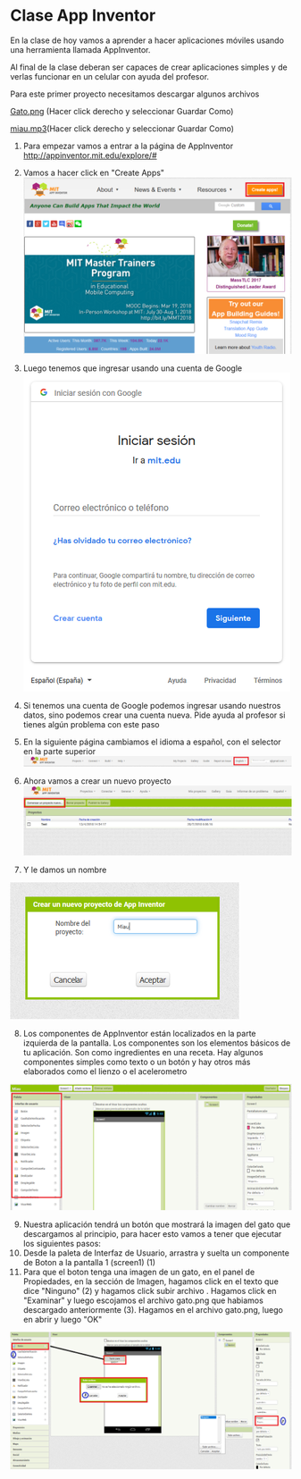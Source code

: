 # Clase App Inventor

En la clase de hoy vamos a aprender a hacer aplicaciones móviles usando una herramienta llamada AppInventor.

Al final de la clase deberan ser capaces de crear aplicaciones simples y de verlas funcionar en un celular con ayuda del profesor.

Para este primer proyecto necesitamos descargar algunos archivos

[Gato.png](https://github.com/suarezjulian/clase-app-inventor/raw/master/gato.png) (Hacer click derecho y seleccionar Guardar Como)

[miau.mp3](https://github.com/suarezjulian/clase-app-inventor/raw/master/miau.mp3)(Hacer click derecho y seleccionar Guardar Como)

1. Para empezar vamos a entrar a la página de AppInventor <a href="http://appinventor.mit.edu/explore/#" target="_blank">http://appinventor.mit.edu/explore/#</a>

2. Vamos a hacer click en "Create Apps" 
![Página AppInventor](AppInventorPage.PNG?raw=true)

3. Luego tenemos que ingresar usando una cuenta de Google
![Página AppInventor](CrearCuenta.PNG?raw=true)

4. Si tenemos una cuenta de Google podemos ingresar usando nuestros datos, sino podemos crear una cuenta nueva. Pide ayuda al profesor si tienes algún problema con este paso

5. En la siguiente página cambiamos el idioma a español, con el selector en la parte superior
![Página AppInventor](CambiarIdioma.PNG?raw=true)

6. Ahora vamos a crear un nuevo proyecto
![Página AppInventor](CrearProyecto.PNG?raw=True)

7. Y le damos un nombre

![Página AppInventor](NombreProyecto.PNG?raw=True)

8. Los componentes de AppInventor están localizados en la parte izquierda de la pantalla. Los componentes son los elementos básicos de tu aplicación. Son como ingredientes en una receta. Hay algunos componentes simples como texto o un botón y hay otros más elaborados como el lienzo o el acelerometro 

![Página AppInventor](Paleta.PNG?raw=True)

9. Nuestra aplicación tendrá un botón que mostrará la imagen del gato que descargamos al principio, para hacer esto vamos a tener que ejecutar los siguientes pasos:
  9. Desde la paleta de Interfaz de Usuario, arrastra y suelta un componente de Boton a la pantalla 1 (screen1) (1)
  9. Para que el boton tenga una imagen de un gato, en el panel de Propiedades, en la sección de Imagen, hagamos click en el texto que dice "Ninguno" (2) y hagamos click subir archivo . Hagamos click en "Examinar" y luego escojamos el archivo gato.png que habiamos descargado anteriormente (3). Hagamos en el archivo gato.png, luego en abrir y luego "OK"

![Página AppInventor](boton.PNG?raw=True)
  
